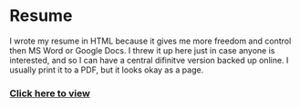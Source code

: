 # Resume

I wrote my resume in HTML because it gives me more freedom and control then MS Word or Google Docs. I threw it up here just in case anyone is interested, and so I can have a central difinitve version backed up online. I usually print it to a PDF, but it looks okay as a page.

### [Click here to view](https://alexmaclean.github.io/Resume/Resume.html)
